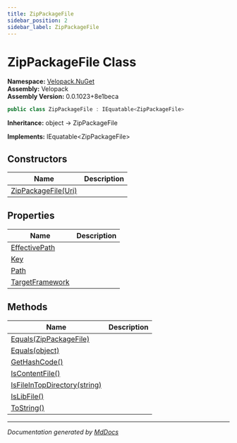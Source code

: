 ```yaml
---
title: ZipPackageFile
sidebar_position: 2
sidebar_label: ZipPackageFile
---
```

<!--  
  <auto-generated>   
    The contents of this file were generated by a tool.  
    Changes to this file may be list if the file is regenerated  
  </auto-generated>   
-->

# ZipPackageFile Class

**Namespace:** [Velopack.NuGet](../index.md)  
**Assembly:** Velopack  
**Assembly Version:** 0.0.1023+8e1beca

```csharp
public class ZipPackageFile : IEquatable<ZipPackageFile>
```

**Inheritance:** object → ZipPackageFile

**Implements:** IEquatable\<ZipPackageFile\>

## Constructors

| Name                                         | Description |
| -------------------------------------------- | ----------- |
| [ZipPackageFile(Uri)](constructors/index.md) |             |

## Properties

| Name                                             | Description |
| ------------------------------------------------ | ----------- |
| [EffectivePath](properties/EffectivePath.md)     |             |
| [Key](properties/Key.md)                         |             |
| [Path](properties/Path.md)                       |             |
| [TargetFramework](properties/TargetFramework.md) |             |

## Methods

| Name                                                             | Description |
| ---------------------------------------------------------------- | ----------- |
| [Equals(ZipPackageFile)](methods/Equals.md#equalszippackagefile) |             |
| [Equals(object)](methods/Equals.md#equalsobject)                 |             |
| [GetHashCode()](methods/GetHashCode.md)                          |             |
| [IsContentFile()](methods/IsContentFile.md)                      |             |
| [IsFileInTopDirectory(string)](methods/IsFileInTopDirectory.md)  |             |
| [IsLibFile()](methods/IsLibFile.md)                              |             |
| [ToString()](methods/ToString.md)                                |             |

___

*Documentation generated by [MdDocs](https://github.com/ap0llo/mddocs)*
